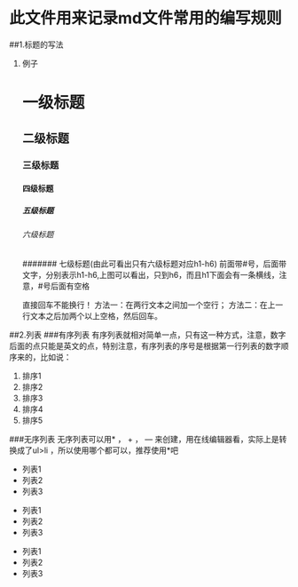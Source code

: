 # 此文件用来记录md文件常用的编写规则

##1.标题的写法
1. 例子
    # 一级标题
    ## 二级标题
    ### 三级标题
    #### 四级标题
    ##### 五级标题
    ###### 六级标题
    ####### 七级标题(由此可看出只有六级标题对应h1-h6)
    前面带#号，后面带文字，分别表示h1-h6,上图可以看出，只到h6，而且h1下面会有一条横线，注意，#号后面有空格
    
    直接回车不能换行！ 方法一：在两行文本之间加一个空行； 方法二：在上一行文本之后加两个以上空格，然后回车。

##2.列表
###有序列表
有序列表就相对简单一点，只有这一种方式，注意，数字后面的点只能是英文的点，特别注意，有序列表的序号是根据第一行列表的数字顺序来的，比如说：

1. 排序1
2. 排序2
3. 排序3
1. 排序4
4. 排序5

###无序列表
无序列表可以用* ， + ， — 来创建，用在线编辑器看，实际上是转换成了ul>li ，所以使用哪个都可以，推荐使用*吧

+ 列表1
+ 列表2
+ 列表3
- 列表1
- 列表2
- 列表3
* 列表1
* 列表2
* 列表3





